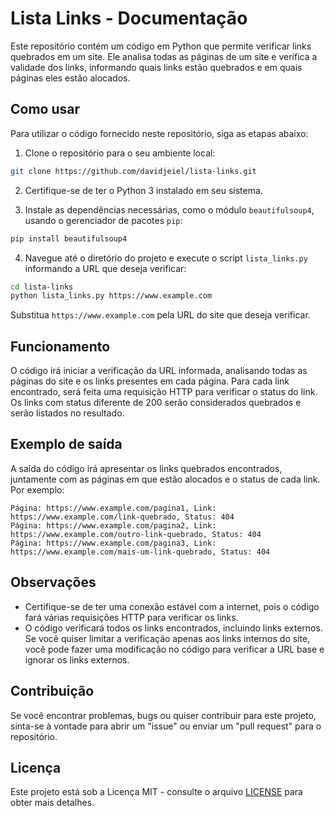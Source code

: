 # Lista Links - Documentação

Este repositório contém um código em Python que permite verificar links quebrados em um site. Ele analisa todas as páginas de um site e verifica a validade dos links, informando quais links estão quebrados e em quais páginas eles estão alocados.

## Como usar

Para utilizar o código fornecido neste repositório, siga as etapas abaixo:

1. Clone o repositório para o seu ambiente local:

```bash
git clone https://github.com/davidjeiel/lista-links.git
```

2. Certifique-se de ter o Python 3 instalado em seu sistema.

3. Instale as dependências necessárias, como o módulo `beautifulsoup4`, usando o gerenciador de pacotes `pip`:

```bash
pip install beautifulsoup4
```

4. Navegue até o diretório do projeto e execute o script `lista_links.py` informando a URL que deseja verificar:

```bash
cd lista-links
python lista_links.py https://www.example.com
```

Substitua `https://www.example.com` pela URL do site que deseja verificar.

## Funcionamento

O código irá iniciar a verificação da URL informada, analisando todas as páginas do site e os links presentes em cada página. Para cada link encontrado, será feita uma requisição HTTP para verificar o status do link. Os links com status diferente de 200 serão considerados quebrados e serão listados no resultado.

## Exemplo de saída

A saída do código irá apresentar os links quebrados encontrados, juntamente com as páginas em que estão alocados e o status de cada link. Por exemplo:

```
Página: https://www.example.com/pagina1, Link: https://www.example.com/link-quebrado, Status: 404
Página: https://www.example.com/pagina2, Link: https://www.example.com/outro-link-quebrado, Status: 404
Página: https://www.example.com/pagina3, Link: https://www.example.com/mais-um-link-quebrado, Status: 404
```

## Observações

- Certifique-se de ter uma conexão estável com a internet, pois o código fará várias requisições HTTP para verificar os links.
- O código verificará todos os links encontrados, incluindo links externos. Se você quiser limitar a verificação apenas aos links internos do site, você pode fazer uma modificação no código para verificar a URL base e ignorar os links externos.

## Contribuição

Se você encontrar problemas, bugs ou quiser contribuir para este projeto, sinta-se à vontade para abrir um "issue" ou enviar um "pull request" para o repositório.

## Licença

Este projeto está sob a Licença MIT - consulte o arquivo [LICENSE](LICENSE) para obter mais detalhes.
